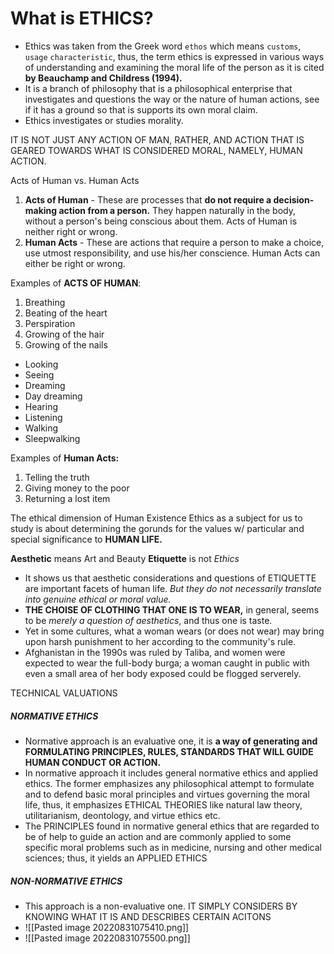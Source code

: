 # What is ETHICS?
- Ethics was taken from the Greek word `ethos` which means `customs`, `usage` `characteristic`, thus, the term ethics is expressed in various ways of understanding and examining the moral life of the person as it is cited **by Beauchamp and Childress (1994).**
- It is a branch of philosophy that is a philosophical enterprise that investigates and questions the way or the nature of human actions, see if it has a ground so that is supports its own moral claim.
- Ethics investigates or studies morality.


IT IS NOT JUST ANY ACTION OF MAN,
RATHER, AND ACTION THAT IS GEARED TOWARDS WHAT IS CONSIDERED MORAL, NAMELY, HUMAN ACTION.

Acts of Human vs. Human Acts
1. **Acts of Human** - These are processes that **do not require a decision-making action from a person.** They happen naturally in the body, without a person's being conscious about them. Acts of Human is neither right or wrong.
2. **Human Acts** - These are actions that require a person to make a choice, use utmost responsibility, and use his/her conscience. Human Acts can either be right or wrong.

Examples of **ACTS OF HUMAN**:
1. Breathing
2. Beating of the heart
3. Perspiration
4. Growing of the hair
5. Growing of the nails

- Looking
- Seeing
- Dreaming
- Day dreaming
- Hearing
- Listening
- Walking
- Sleepwalking

Examples of **Human Acts:**
1. Telling the truth
2. Giving money to the poor
3. Returning a lost item

The ethical dimension of Human Existence
Ethics as a subject for us to study is about determining the gorunds for the values w/ particular and special significance to **HUMAN LIFE.**

**Aesthetic** means Art and Beauty
**Etiquette** is not *Ethics*

- It shows us that aesthetic considerations and questions of ETIQUETTE are important facets of human life. *But they do not necessarily translate into genuine ethical or moral value.*
- **THE CHOISE OF CLOTHING THAT ONE IS TO WEAR,** in general, seems to be *merely a question of aesthetics*, and thus one is taste.
- Yet in some cultures, what a woman wears (or does not wear) may bring upon harsh punishment to her according to the community's rule.
- Afghanistan in the 1990s was ruled by Taliba, and women were expected to wear the full-body burga; a woman caught in public with even a small area of her body exposed could be flogged serverely.

TECHNICAL VALUATIONS

##### NORMATIVE ETHICS
- Normative approach is an evaluative one, it is **a way of generating and FORMULATING PRINCIPLES, RULES, STANDARDS THAT WILL GUIDE HUMAN CONDUCT OR ACTION.**
- In normative approach it includes general normative ethics and applied ethics. The former emphasizes any philosophical attempt to formulate and to defend basic moral principles and virtues governing the moral life, thus, it emphasizes ETHICAL THEORIES like natural law theory, utilitarianism, deontology, and virtue ethics etc. 
- The PRINCIPLES found in normative general ethics that are regarded to be of help to guide an action and are commonly applied to some specific moral problems such as in medicine, nursing and other medical sciences; thus, it yields an APPLIED ETHICS

##### NON-NORMATIVE ETHICS
- This approach is a non-evaluative one. IT SIMPLY CONSIDERS BY KNOWING WHAT IT IS AND DESCRIBES CERTAIN ACITONS
- ![[Pasted image 20220831075410.png]]
- ![[Pasted image 20220831075500.png]]